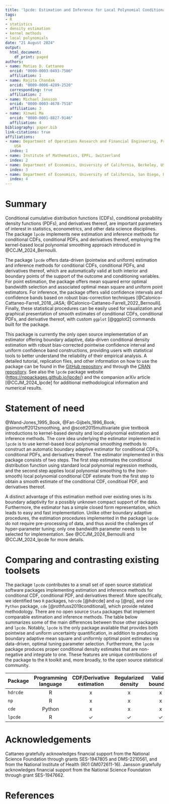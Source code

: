 ```yaml
---
title: 'lpcde: Estimation and Inference for Local Polynomial Conditional Density Estimators'
tags:
- R
- statistics
- density estimation
- kernel methods
- local polynomials
date: "21 August 2024"
output:
  html_document:
    df_print: paged
authors:
- name: Matias D. Cattaneo
  orcid: "0000-0003-0493-7506"
  affiliation: 1
- name: Rajita Chandak
  orcid: "0009-0006-4289-2520"
  corresponding: true
  affiliation: 2
- name: Michael Jansson
  orcid: "0000-0003-4678-7518"
  affiliation: 3
- name: Xinwei Ma
  orcid: "0000-0001-8827-9146"
  affiliation: 4
bibliography: paper.bib
link-citations: true
affiliations:
- name: Department of Operations Research and Financial Engineering, Princeton University,
    USA
  index: 1
- name: Institute of Mathematics, EPFL, Switzerland
  index: 2
- name: Department of Economics, University of California, Berkeley, USA
  index: 3
- name: Department of Economics, University of California, San Diego, USA
  index: 4
---
```


# Summary

Conditional cumulative distribution functions (CDFs), conditional probability density functions (PDFs), and derivatives thereof, are important parameters of interest in statistics, econometrics, and other data science disciplines. The package `lpcde` implements new estimation and inference methods for conditional CDFs, conditional PDFs, and derivatives thereof, employing the kernel-based local polynomial smoothing approach introduced in @CCJM_2024_Bernoulli.

The package `lpcde` offers data-driven (pointwise and uniform) estimation and inference methods for conditional CDFs, conditional PDFs, and derivatives thereof, which are automatically valid at both interior and boundary points of the support of the outcome and conditioning variables. For point estimation, the package offers mean squared error optimal bandwidth selection and associated optimal mean square and uniform point estimators. For inference, the package offers valid confidence intervals and confidence bands based on robust bias-correction techniques [@Calonico-Cattaneo-Farrell_2018_JASA; @Calonico-Cattaneo-Farrell_2022_Bernoulli]. Finally, these statistical procedures can be easily used for visualization and graphical presentation of smooth estimates of conditional CDFs, conditional PDFs, and derivative thereof, with custom `ggplot` [@ggplot2] commands built for the package.

This package is currently the only open source implementation of an estimator offering boundary adaptive, data-driven conditional density estimation with robust bias-corrected pointwise confidence interval and uniform confidence band constructions, providing users with statistical tools to better understand the reliability of their empirical analysis. A detailed tutorial, replication files, and other information on how to use the package can be found in the [GitHub repository](https://github.com/nppackages/lpcde) and through the [CRAN repository](https://cran.r-project.org/web/packages/lpcde/index.html). See also the `lpcde` package website (https://nppackages.github.io/lpcde/) and the companion arXiv article [@CCJM_2024_lpcde] for additional methodological information and numerical results.

# Statement of need

@Wand-Jones_1995_Book, @Fan-Gijbels_1996_Book, @simonoff2012smoothing, and @scott2015multivariate give textbook introductions to kernel-based density and local polynomial estimation and inference methods. The core idea underlying the estimator implemented in `lpcde` is to use kernel-based local polynomial smoothing methods to construct an automatic boundary adaptive estimator for conditional CDFs, conditional PDFs, and derivatives thereof. The estimator implemented in this package consists of two steps. The first step estimates the conditional distribution function using standard local polynomial regression methods, and the second step applies local polynomial smoothing to the (non-smooth) local polynomial conditional CDF estimate from the first step to obtain a smooth estimate of the conditional CDF, conditioal PDF, and derivatives thereof.

A distinct advantage of this estimation method over existing ones is its boundary adaptivity for a possibly unknown compact support of the data. Furthermore, the estimator has a simple closed form representation, which leads to easy and fast implementation. Unlike other boundary adaptive procedures, the estimation procedures implemented in the package `lpcde` do not require pre-processing of data, and thus avoid the challenges of hyper-parameter tuning: only one bandwidth parameter needs to be selected for implementation. See @CCJM_2024_Bernoulli and @CCJM_2024_lpcde for more details.

# Comparing and contrasting existing toolsets

The package `lpcde` contributes to a small set of open source statistical software packages implementing estimation and inference methods for conditional CDF, conditional PDF, and derivatives thereof. More specifically, we identified two `R` packages, `hdrcde` [@hdrcde] and `np` [@np], and one `Python` package, `cde` [@rothfuss2019conditional], which provide related methodology. There are no open source `Stata` packages that implement comparable estimation and inference methods. The table below summarizes some of the main differences between those other packages and `lpcde`. Notably, `lpcde` is the only package available that provides both pointwise and uniform uncertainty quantification, in addition to producing boundary adaptive mean square and uniformly optimal point estimates via data-driven, optimal tuning parameter selection. Furthermore, the `lpcde` package produces proper conditional density estimates that are non-negative and integrate to one. These features are unique contributions of the package to the `R` toolkit and, more broadly, to the open source statistical community.

| Package  | Programming language | CDF/Derivative estimation | Regularized density | Valid at boundary | Standard error | Valid inference | Confidence bands | Bandwidth selection |
|--------|:------:|:------:|:------:|:------:|:------:|:------:|:------:|:------:|
| `hdrcde` | R      | x | x | x | x | x | x | ✓ |
| `np`     | R      | x | x | x | ✓ | x | x | ✓ |
| `cde`    | Python | x | x | x | x | x  | x | ✓ |
| `lpcde`  | R      | $\checkmark$ | ✓ | ✓ | ✓ | ✓  | ✓  | ✓   |

# Acknowledgements

Cattaneo gratefully acknowledges financial support from the National Science Foundation through grants SES-1947805 and DMS-2210561, and from the National Institute of Health (R01 GM072611-16). Jansson gratefully acknowledges financial support from the National Science Foundation through grant SES-1947662.

# References
